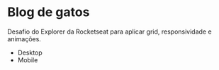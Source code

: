 # Blog de gatos

Desafio do Explorer da Rocketseat para aplicar grid, responsividade e animações.

- Desktop
- Mobile
